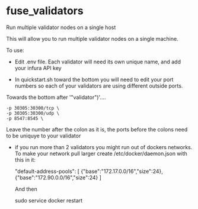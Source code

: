 # fuse_validators
Run multiple validator nodes on a single host


This will allow you to run multiple validator nodes on a single machine.

To use:
- Edit .env file. Each validator will need its own unique name, and add your infura API key

- In quickstart.sh toward the bottom you will need to edit your port numbers so each of your validators are using different outside ports.

Towards the bottom after '"validator")'....

    -p 30305:30300/tcp \
    -p 30305:30300/udp \
    -p 8547:8545 \

Leave the number after the colon as it is, the ports before the colons need to be uniquye to your validator


- if you run more than 2 validators you might run out of dockers networks. To make your network pull larger create /etc/docker/daemon.json with this in it:

    "default-address-pools":
    [
        {"base":"172.17.0.0/16","size":24},
        {"base":"172.90.0.0/16","size":24}
    ]
    
    And then 

    sudo service docker restart
